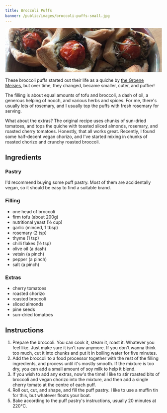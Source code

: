 ```yaml
---
title: Broccoli Puffs
banner: /public/images/broccoli-puffs-small.jpg
---
```


![](/public/images/broccoli-puffs-small.jpg)

These broccoli puffs started out their life as a quiche by [the Groene Meisjes][groene-meisjes], but over time, they changed, became smaller, cuter, and puffier!

The filling is about equal amounts of tofu and broccoli, a dash of oil, a generous helping of nooch, and various herbs and spices. For me, there's usually lots of rosemary, and I usually top the puffs with fresh rosemary for serving.

What about the extras? The original recipe uses chunks of sun-dried tomatoes, and tops the quiche with toasted sliced almonds, rosemary, and roasted cherry tomatoes. Honestly, that all works great. Recently, I found some half-decent vegan chorizo, and I've started mixing in chunks of roasted chorizo and crunchy roasted broccoli.

## Ingredients

### Pastry

I'd recommend buying some puff pastry. Most of them are accidentally vegan, so it should be easy to find a suitable brand.

### Filling

- one head of broccoli
- firm tofu (about 200g)
- nutritional yeast (½ cup)
- garlic (minced, 1 tbsp)
- rosemary (2 tsp)
- thyme (1 tsp)
- chilli flakes (½ tsp)
- olive oil (a dash)
- vetsin (a pinch)
- pepper (a pinch)
- salt (a pinch)

### Extras

- cherry tomatoes
- roasted chorizo
- roasted broccoli
- sliced almonds
- pine seeds
- sun-dried tomatoes

## Instructions

1. Prepare the broccoli. You can cook it, steam it, roast it. Whatever you feel like. Just make sure it isn't raw anymore. If you don't wanna think too much, cut it into chunks and put it in boiling water for five minutes.
2. Add the broccoli to a food processor together with the rest of the filling ingredients, and process until it's mostly smooth. If the mixture is too dry, you can add a small amount of soy milk to help it blend.
3. If you wish to add any extras, now's the time! I like to stir roasted bits of broccoli and vegan chorizo into the mixture, and then add a single cherry tomato at the centre of each puff.
4. Roll out, cut, and shape, and fill the puff pastry. I like to use a muffin tin for this, but whatever floats your boat.
5. Bake according to the puff pastry's instructions, usually 20 minutes at 220°C.

[groene-meisjes]: https://www.degroenemeisjes.nl/hartige-broccolitaart/
